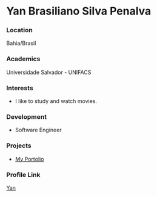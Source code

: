 # Yan Brasiliano Silva Penalva

### Location

Bahia/Brasil

### Academics

Universidade Salvador - UNIFACS

### Interests

- I like to study and watch movies.

### Development

- Software Engineer

### Projects

- [My Portolio](https://www.penalva.me/#/)

### Profile Link

[Yan](https://github.com/yanbrasiliano)